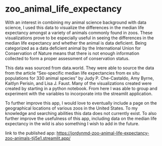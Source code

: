# zoo_animal_life_expectancy
With an interest in combining my animal science background with data science, I used this data to visualize the differences in the median life expectancy amongst a variety of animals commonly found in zoos.  These visualizations prove to be especially useful in seeing the differences in the median life expectancy and whether the animal is data deficient.  Being categorized as a data deficient animal by the International Union for Conservation of Nature means that there is not enough information collected to form a proper assessment of conservation status.

This data was sourced from data.world.  They were able to source the data from the article “Sex-specific median life expectancies from ex situ populations for 330 animal species” by Judy P. Che-Castaldo, Amy Byrne, Kaitlyn Perisin, and Lisa J. Faust.  Many of the visualizations created were created by starting in a python notebook.  From here I was able to group and experiment with the variables to incorporate into the streamlit application.

To further improve this app, I would love to eventually include a page on the geographical locations of various zoos in the United States.  To my knowledge and searching abilities this data does not currently exist.  To also further improve the usefulness of this app, including data on the median life expectancy in the wild is also something I wish to add in the future.

link to the published app:
https://jordynmd-zoo-animal-life-expectancy-zoo-animals-tij5e1.streamlit.app/
